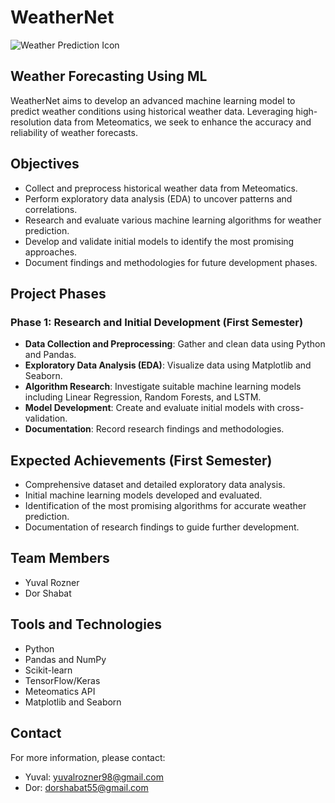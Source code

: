 # WeatherNet

![Weather Prediction Icon](/logo/readmeLogo.png)

## Weather Forecasting Using ML

WeatherNet aims to develop an advanced machine learning model to predict weather conditions using historical weather data. Leveraging high-resolution data from Meteomatics, we seek to enhance the accuracy and reliability of weather forecasts.

## Objectives

- Collect and preprocess historical weather data from Meteomatics.
- Perform exploratory data analysis (EDA) to uncover patterns and correlations.
- Research and evaluate various machine learning algorithms for weather prediction.
- Develop and validate initial models to identify the most promising approaches.
- Document findings and methodologies for future development phases.

## Project Phases

### Phase 1: Research and Initial Development (First Semester)

- **Data Collection and Preprocessing**: Gather and clean data using Python and Pandas.
- **Exploratory Data Analysis (EDA)**: Visualize data using Matplotlib and Seaborn.
- **Algorithm Research**: Investigate suitable machine learning models including Linear Regression, Random Forests, and LSTM.
- **Model Development**: Create and evaluate initial models with cross-validation.
- **Documentation**: Record research findings and methodologies.

## Expected Achievements (First Semester)

- Comprehensive dataset and detailed exploratory data analysis.
- Initial machine learning models developed and evaluated.
- Identification of the most promising algorithms for accurate weather prediction.
- Documentation of research findings to guide further development.

## Team Members

- Yuval Rozner
- Dor Shabat

## Tools and Technologies

- Python
- Pandas and NumPy
- Scikit-learn
- TensorFlow/Keras
- Meteomatics API
- Matplotlib and Seaborn

## Contact

For more information, please contact:

- Yuval: yuvalrozner98@gmail.com
- Dor: dorshabat55@gmail.com
